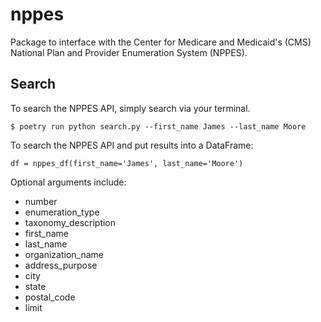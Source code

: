 # nppes

Package to interface with the Center for Medicare and Medicaid's (CMS) National Plan and Provider Enumeration System (NPPES).

## Search

To search the NPPES API, simply search via your terminal.

    $ poetry run python search.py --first_name James --last_name Moore

To search the NPPES API and put results into a DataFrame:

    df = nppes_df(first_name='James', last_name='Moore')

Optional arguments include:

- number
- enumeration_type
- taxonomy_description
- first_name
- last_name
- organization_name
- address_purpose
- city
- state
- postal_code
- limit
